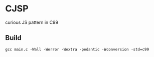 # CJSP
curious JS pattern in C99


## Build
```shell
gcc main.c -Wall -Werror -Wextra -pedantic -Wconversion -std=c99
```
